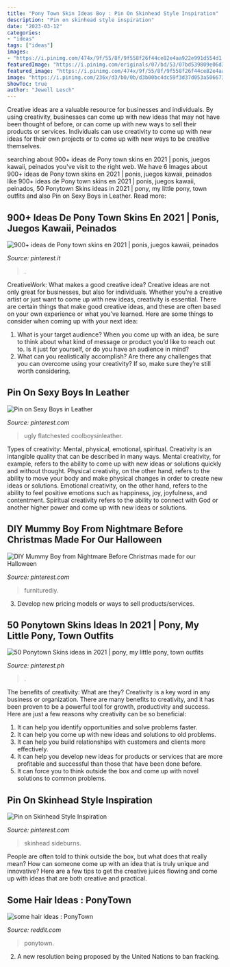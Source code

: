 ```yaml
---
title: "Pony Town Skin Ideas Boy : Pin On Skinhead Style Inspiration"
description: "Pin on skinhead style inspiration"
date: "2023-03-12"
categories:
- "ideas"
tags: ["ideas"]
images:
- "https://i.pinimg.com/474x/9f/55/8f/9f558f26f44ce82e4aa922e991d554d1.jpg"
featuredImage: "https://i.pinimg.com/originals/07/bd/53/07bd539809e06d31fd5d0778eff82fd9.jpg"
featured_image: "https://i.pinimg.com/474x/9f/55/8f/9f558f26f44ce82e4aa922e991d554d1.jpg"
image: "https://i.pinimg.com/236x/d3/b0/0b/d3b00bc4dc59f3d37d053a506673dbcb.jpg"
ShowToc: true
author: "Jewell Lesch"
---
```



Creative ideas are a valuable resource for businesses and individuals. By using creativity, businesses can come up with new ideas that may not have been thought of before, or can come up with new ways to sell their products or services. Individuals can use creativity to come up with new ideas for their own projects or to come up with new ways to be creative themselves.

	

		
searching about 900+ ideas de Pony town skins en 2021 | ponis, juegos kawaii, peinados you've visit to the right web. We have 6 Images about 900+ ideas de Pony town skins en 2021 | ponis, juegos kawaii, peinados like 900+ ideas de Pony town skins en 2021 | ponis, juegos kawaii, peinados, 50 Ponytown Skins ideas in 2021 | pony, my little pony, town outfits and also Pin on Sexy Boys in Leather. Read more:
		
    
## 900+ Ideas De Pony Town Skins En 2021 | Ponis, Juegos Kawaii, Peinados

<img loading=lazy src="https://i.pinimg.com/474x/9f/55/8f/9f558f26f44ce82e4aa922e991d554d1.jpg" onerror="this.onerror=null;this.src='https://tse4.mm.bing.net/th?id=OIP.s_txtBRFzdaYbGkL3ChSiwAAAA&amp;pid=15.1';" alt="900+ ideas de Pony town skins en 2021 | ponis, juegos kawaii, peinados">

_Source: pinterest.it_

>. 

	

CreativeWork: What makes a good creative idea?
Creative ideas are not only great for businesses, but also for individuals. Whether you’re a creative artist or just want to come up with new ideas, creativity is essential. There are certain things that make good creative ideas, and these are often based on your own experience or what you’ve learned. Here are some things to consider when coming up with your next idea: 
1) What is your target audience? When you come up with an idea, be sure to think about what kind of message or product you’d like to reach out to. Is it just for yourself, or do you have an audience in mind? 
2) What can you realistically accomplish? Are there any challenges that you can overcome using your creativity? If so, make sure they’re still worth considering.

    
## Pin On Sexy Boys In Leather

<img loading=lazy src="https://i.pinimg.com/originals/cc/f1/a3/ccf1a33930b1256b9f0b3756ea3b0b21.png" onerror="this.onerror=null;this.src='https://tse1.mm.bing.net/th?id=OIP.V2eYTix7Lk4pt9c0-32RowHaTM&amp;pid=15.1';" alt="Pin on Sexy Boys in Leather">

_Source: pinterest.com_

>ugly flatchested coolboysinleather. 

	

Types of creativity: Mental, physical, emotional, spiritual.
Creativity is an intangible quality that can be described in many ways. Mental creativity, for example, refers to the ability to come up with new ideas or solutions quickly and without thought. Physical creativity, on the other hand, refers to the ability to move your body and make physical changes in order to create new ideas or solutions. Emotional creativity, on the other hand, refers to the ability to feel positive emotions such as happiness, joy, joyfulness, and contentment. Spiritual creativity refers to the ability to connect with God or another higher power and come up with new ideas or solutions.

    
## DIY Mummy Boy From Nightmare Before Christmas Made For Our Halloween

<img loading=lazy src="https://i.pinimg.com/originals/07/bd/53/07bd539809e06d31fd5d0778eff82fd9.jpg" onerror="this.onerror=null;this.src='https://tse4.mm.bing.net/th?id=OIP.H7dE9tpNrn6VduoC97jGKwHaJ4&amp;pid=15.1';" alt="DIY Mummy Boy from Nightmare Before Christmas made for our Halloween">

_Source: pinterest.com_

>furniturediy. 

	

3. Develop new pricing models or ways to sell products/services.

    
## 50 Ponytown Skins Ideas In 2021 | Pony, My Little Pony, Town Outfits

<img loading=lazy src="https://i.pinimg.com/236x/d3/b0/0b/d3b00bc4dc59f3d37d053a506673dbcb.jpg" onerror="this.onerror=null;this.src='https://tse4.mm.bing.net/th?id=OIP.64eTD4zzWGPWx-4OA5rHeAAAAA&amp;pid=15.1';" alt="50 Ponytown Skins ideas in 2021 | pony, my little pony, town outfits">

_Source: pinterest.ph_

>. 

	

The benefits of creativity: What are they?
Creativity is a key word in any business or organization. There are many benefits to creativity, and it has been proven to be a powerful tool for growth, productivity and success. Here are just a few reasons why creativity can be so beneficial: 
1. It can help you identify opportunities and solve problems faster.
2. It can help you come up with new ideas and solutions to old problems.
3. It can help you build relationships with customers and clients more effectively. 
4. It can help you develop new ideas for products or services that are more profitable and successful than those that have been done before. 
5. It can force you to think outside the box and come up with novel solutions to common problems.

    
## Pin On Skinhead Style Inspiration

<img loading=lazy src="https://i.pinimg.com/736x/9b/b8/2d/9bb82d83428a958e2a984f33051c95a8--skinhead-style-style-inspiration.jpg" onerror="this.onerror=null;this.src='https://tse1.mm.bing.net/th?id=OIP.zoNLFELFo9TXMgrZQgpR3wAAAA&amp;pid=15.1';" alt="Pin on Skinhead Style Inspiration">

_Source: pinterest.com_

>skinhead sideburns. 

	

People are often told to think outside the box, but what does that really mean? How can someone come up with an idea that is truly unique and innovative? Here are a few tips to get the creative juices flowing and come up with ideas that are both creative and practical.

    
## Some Hair Ideas : PonyTown

<img loading=lazy src="https://preview.redd.it/wsc9nyeqdwi21.png?auto=webp&amp;s=d96f19adbb0db45bdf02bca8fab3af8c0f697f02" onerror="this.onerror=null;this.src='https://tse4.mm.bing.net/th?id=OIP.2bfW1izPq_Fi80ACiJ6tSQHaDt&amp;pid=15.1';" alt="some hair ideas : PonyTown">

_Source: reddit.com_

>ponytown. 

	

2. A new resolution being proposed by the United Nations to ban fracking.

